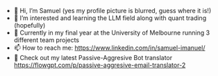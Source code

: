 - 👋 Hi, I’m Samuel (yes my profile picture is blurred, guess where it is!)
- 👀 I’m interested and learning the LLM field along with quant trading (hopefully)
- 🌱 Currently in my final year at the University of Melbourne running 3 different team projects
- 📫 How to reach me: https://www.linkedin.com/in/samuel-imanuel/
- 🥸 Check out my latest Passive-Aggresive Bot translator https://flowgpt.com/p/passive-aggresive-email-translator-2

<!---
yoshisam1/yoshisam1 is a ✨ special ✨ repository because its `README.md` (this file) appears on your GitHub profile.
You can click the Preview link to take a look at your changes.
--->
